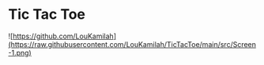 # Tic Tac Toe
![https://github.com/LouKamilah](https://raw.githubusercontent.com/LouKamilah/TicTacToe/main/src/Screen-1.png)
